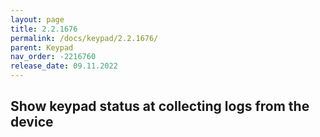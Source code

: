 ```yaml
---
layout: page
title: 2.2.1676
permalink: /docs/keypad/2.2.1676/
parent: Keypad
nav_order: -2216760
release_date: 09.11.2022
---
```


## Show keypad status at collecting logs from the device
